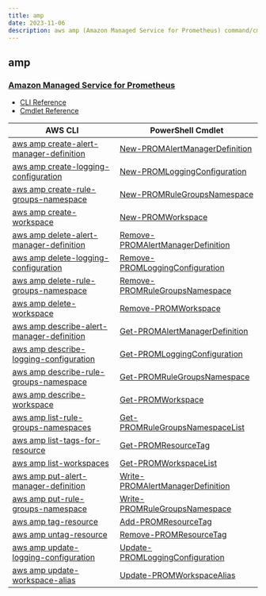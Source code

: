 ```yaml
---
title: amp
date: 2023-11-06
description: aws amp (Amazon Managed Service for Prometheus) command/cmdlet list.
---
```


## amp

### [Amazon Managed Service for Prometheus](https://aws.amazon.com/prometheus/)

* [CLI Reference](https://awscli.amazonaws.com/v2/documentation/api/latest/reference/amp/index.html)
* [Cmdlet Reference](https://docs.aws.amazon.com/powershell/latest/reference/items/PrometheusService_cmdlets.html)

|AWS CLI|PowerShell Cmdlet|
|----|----|
|[aws amp create-alert-manager-definition](https://awscli.amazonaws.com/v2/documentation/api/latest/reference/amp/create-alert-manager-definition.html)|[New-PROMAlertManagerDefinition](https://docs.aws.amazon.com/powershell/latest/reference/items/New-PROMAlertManagerDefinition.html)|
|[aws amp create-logging-configuration](https://awscli.amazonaws.com/v2/documentation/api/latest/reference/amp/create-logging-configuration.html)|[New-PROMLoggingConfiguration](https://docs.aws.amazon.com/powershell/latest/reference/items/New-PROMLoggingConfiguration.html)|
|[aws amp create-rule-groups-namespace](https://awscli.amazonaws.com/v2/documentation/api/latest/reference/amp/create-rule-groups-namespace.html)|[New-PROMRuleGroupsNamespace](https://docs.aws.amazon.com/powershell/latest/reference/items/New-PROMRuleGroupsNamespace.html)|
|[aws amp create-workspace](https://awscli.amazonaws.com/v2/documentation/api/latest/reference/amp/create-workspace.html)|[New-PROMWorkspace](https://docs.aws.amazon.com/powershell/latest/reference/items/New-PROMWorkspace.html)|
|[aws amp delete-alert-manager-definition](https://awscli.amazonaws.com/v2/documentation/api/latest/reference/amp/delete-alert-manager-definition.html)|[Remove-PROMAlertManagerDefinition](https://docs.aws.amazon.com/powershell/latest/reference/items/Remove-PROMAlertManagerDefinition.html)|
|[aws amp delete-logging-configuration](https://awscli.amazonaws.com/v2/documentation/api/latest/reference/amp/delete-logging-configuration.html)|[Remove-PROMLoggingConfiguration](https://docs.aws.amazon.com/powershell/latest/reference/items/Remove-PROMLoggingConfiguration.html)|
|[aws amp delete-rule-groups-namespace](https://awscli.amazonaws.com/v2/documentation/api/latest/reference/amp/delete-rule-groups-namespace.html)|[Remove-PROMRuleGroupsNamespace](https://docs.aws.amazon.com/powershell/latest/reference/items/Remove-PROMRuleGroupsNamespace.html)|
|[aws amp delete-workspace](https://awscli.amazonaws.com/v2/documentation/api/latest/reference/amp/delete-workspace.html)|[Remove-PROMWorkspace](https://docs.aws.amazon.com/powershell/latest/reference/items/Remove-PROMWorkspace.html)|
|[aws amp describe-alert-manager-definition](https://awscli.amazonaws.com/v2/documentation/api/latest/reference/amp/describe-alert-manager-definition.html)|[Get-PROMAlertManagerDefinition](https://docs.aws.amazon.com/powershell/latest/reference/items/Get-PROMAlertManagerDefinition.html)|
|[aws amp describe-logging-configuration](https://awscli.amazonaws.com/v2/documentation/api/latest/reference/amp/describe-logging-configuration.html)|[Get-PROMLoggingConfiguration](https://docs.aws.amazon.com/powershell/latest/reference/items/Get-PROMLoggingConfiguration.html)|
|[aws amp describe-rule-groups-namespace](https://awscli.amazonaws.com/v2/documentation/api/latest/reference/amp/describe-rule-groups-namespace.html)|[Get-PROMRuleGroupsNamespace](https://docs.aws.amazon.com/powershell/latest/reference/items/Get-PROMRuleGroupsNamespace.html)|
|[aws amp describe-workspace](https://awscli.amazonaws.com/v2/documentation/api/latest/reference/amp/describe-workspace.html)|[Get-PROMWorkspace](https://docs.aws.amazon.com/powershell/latest/reference/items/Get-PROMWorkspace.html)|
|[aws amp list-rule-groups-namespaces](https://awscli.amazonaws.com/v2/documentation/api/latest/reference/amp/list-rule-groups-namespaces.html)|[Get-PROMRuleGroupsNamespaceList](https://docs.aws.amazon.com/powershell/latest/reference/items/Get-PROMRuleGroupsNamespaceList.html)|
|[aws amp list-tags-for-resource](https://awscli.amazonaws.com/v2/documentation/api/latest/reference/amp/list-tags-for-resource.html)|[Get-PROMResourceTag](https://docs.aws.amazon.com/powershell/latest/reference/items/Get-PROMResourceTag.html)|
|[aws amp list-workspaces](https://awscli.amazonaws.com/v2/documentation/api/latest/reference/amp/list-workspaces.html)|[Get-PROMWorkspaceList](https://docs.aws.amazon.com/powershell/latest/reference/items/Get-PROMWorkspaceList.html)|
|[aws amp put-alert-manager-definition](https://awscli.amazonaws.com/v2/documentation/api/latest/reference/amp/put-alert-manager-definition.html)|[Write-PROMAlertManagerDefinition](https://docs.aws.amazon.com/powershell/latest/reference/items/Write-PROMAlertManagerDefinition.html)|
|[aws amp put-rule-groups-namespace](https://awscli.amazonaws.com/v2/documentation/api/latest/reference/amp/put-rule-groups-namespace.html)|[Write-PROMRuleGroupsNamespace](https://docs.aws.amazon.com/powershell/latest/reference/items/Write-PROMRuleGroupsNamespace.html)|
|[aws amp tag-resource](https://awscli.amazonaws.com/v2/documentation/api/latest/reference/amp/tag-resource.html)|[Add-PROMResourceTag](https://docs.aws.amazon.com/powershell/latest/reference/items/Add-PROMResourceTag.html)|
|[aws amp untag-resource](https://awscli.amazonaws.com/v2/documentation/api/latest/reference/amp/untag-resource.html)|[Remove-PROMResourceTag](https://docs.aws.amazon.com/powershell/latest/reference/items/Remove-PROMResourceTag.html)|
|[aws amp update-logging-configuration](https://awscli.amazonaws.com/v2/documentation/api/latest/reference/amp/update-logging-configuration.html)|[Update-PROMLoggingConfiguration](https://docs.aws.amazon.com/powershell/latest/reference/items/Update-PROMLoggingConfiguration.html)|
|[aws amp update-workspace-alias](https://awscli.amazonaws.com/v2/documentation/api/latest/reference/amp/update-workspace-alias.html)|[Update-PROMWorkspaceAlias](https://docs.aws.amazon.com/powershell/latest/reference/items/Update-PROMWorkspaceAlias.html)|

